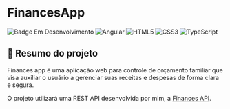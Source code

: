 # FinancesApp

![Badge Em Desenvolvimento](https://img.shields.io/static/v1?label=Status&message=Em+Desenvolvimento&color=yellow&style=for-the-badge)
![Angular](https://img.shields.io/badge/angular-%23DD0031.svg?style=for-the-badge&logo=angular&logoColor=white)
![HTML5](https://img.shields.io/badge/html5-%23E34F26.svg?style=for-the-badge&logo=html5&logoColor=white)
![CSS3](https://img.shields.io/badge/css3-%231572B6.svg?style=for-the-badge&logo=css3&logoColor=white)
![TypeScript](https://img.shields.io/badge/typescript-%23007ACC.svg?style=for-the-badge&logo=typescript&logoColor=white)

## :book: Resumo do projeto
Finances app é uma aplicação web para controle de orçamento familiar que visa auxiliar o usuário a gerenciar suas receitas e despesas de forma clara e segura.

O projeto utilizará uma REST API desenvolvida por mim, a [Finances API](https://github.com/Edson-Mendes/finances-api).